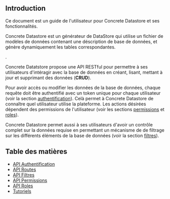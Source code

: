 ## Introduction

<!-- This document is a user guide to Concrete Datastore and its features. -->

Ce document est un guide de l'utilisateur pour Concrete Datastore et ses fonctionnalités.

<!-- Concrete Datastore is a Datastore generator that consumes a datamodel file containing a database description, and dynamically generates the corresponding tables. -->

Concrete Datastore est un générateur de DataStore qui utilise un fichier de modèles de données contenant une déscription de base de données, et génère dynamiquement les tables correspondantes.

<!-- Concrete Datastore exposes a RESTful API to allow its users to interact with the database by **C**reating, **R**etrieving, **U**pdating and **D**eleting data (**CRUD**) -->.

Concrete Datatstore propose une API RESTful pour permettre à ses utilisateurs d'intéragir avec la base de données en créant, lisant, mettant à jour et supprimant des données (**CRUD**).

<!-- In order to gain access or modify the database’s data, each request must be authenticated with a unique token for each user (see [authentication](authentication.md) section). This allows Concrete Datastore to know which user is using the platform. The desired actions depend on the user’s permissions (see [permissions](permissions.md) and [roles](roles.md) sections). -->

Pour avoir accès ou modifier les données de la base de données, chaque requête doit être authentifié avec un token unique pour chaque utilisateur (voir la section [authentification](authentication.md)). Celà permet à Concrete Datastore de connaître quel utilisateur utilise la plateforme. Les actions désirées dépendent des permissions de l'utilisateur (voir les sections [permissions](permissions.md) et [roles](roles.md)).

<!-- Concrete Datastore also allows its users to have full control over the data requested by enabling a filtering mechanism on the different elements of the database (see [filters](filters.md) section). -->

Concrete Datastore permet aussi à ses utilisateurs d'avoir un contrôle complet sur la données requise en permettant un mécanisme de  de filtrage sur les différents éléments de la base de données (voir la section [filtres](filters.md)).

## Table des matières

- [API Authentification](authentication.md)
- [API Routes](api-routes.md)
- [API Filtres](filters.md)
- [API Permissions](permissions.md)
- [API Roles](roles.md)
- [Tutoriels](demo.md)
